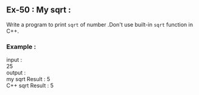 ## Ex-50 : My sqrt :  
Write a program to print `sqrt` of number .Don't use built-in `sqrt` function in C++.  
### Example :  
input :  
25  
output :  
my sqrt Result : 5  
C++ sqrt Result : 5